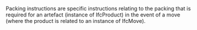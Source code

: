 Packing instructions are specific instructions relating to the packing that is required for an artefact (instance of IfcProduct) in the event of a move (where the product is related to an instance of IfcMove).